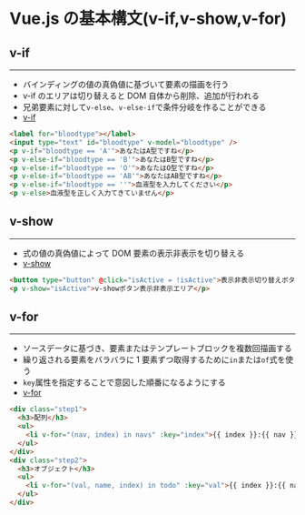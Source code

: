 # Vue.js の基本構文(v-if,v-show,v-for)

## v-if

---

- バインディングの値の真偽値に基づいて要素の描画を行う
- v-if のエリアは切り替えると DOM 自体から削除、追加が行われる
- 兄弟要素に対して`v-else`、`v-else-if`で条件分岐を作ることができる
- [v-if](https://jp.vuejs.org/v2/api/#v-if)

```html
<label for="bloodtype"></label>
<input type="text" id="bloodtype" v-model="bloodtype" />
<p v-if="bloodtype == 'A'">あなたはA型ですね</p>
<p v-else-if="bloodtype == 'B'">あなたはB型ですね</p>
<p v-else-if="bloodtype == 'O'">あなたはO型ですね</p>
<p v-else-if="bloodtype == 'AB'">あなたはAB型ですね</p>
<p v-else-if="bloodtype == ''">血液型を入力してください</p>
<p v-else>血液型を正しく入力てきていません</p>
```

## v-show

---

- 式の値の真偽値によって DOM 要素の表示非表示を切り替える
- [v-show](https://jp.vuejs.org/v2/api/#v-show)

```html
<button type="button" @click="isActive = !isActive">表示非表示切り替えボタン</button>
<p v-show="isActive">v-showボタン表示非表示エリア</p>
```

<div style="page-break-before:always"></div>

## v-for

---

- ソースデータに基づき、要素またはテンプレートブロックを複数回描画する
- 繰り返される要素をバラバラに 1 要素ずつ取得するために`in`または`of`式を使う
- `key`属性を指定することで意図した順番になるようにする
- [v-for](https://jp.vuejs.org/v2/api/#v-for)

```html
<div class="step1">
  <h3>配列</h3>
  <ul>
    <li v-for="(nav, index) in navs" :key="index">{{ index }}:{{ nav }}</li>
  </ul>
</div>
<div class="step2">
  <h3>オブジェクト</h3>
  <ul>
    <li v-for="(val, name, index) in todo" :key="val">{{ index }}:{{ name }}:{{ val }}</li>
  </ul>
</div>
```
